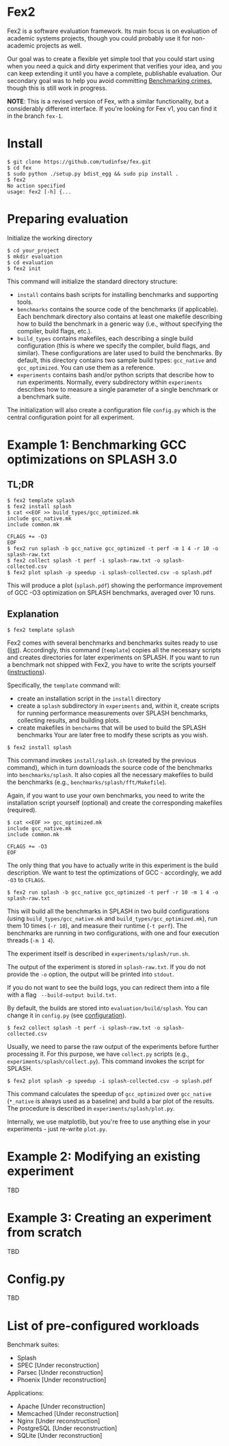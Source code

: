# Fex2

Fex2 is a software evaluation framework.
Its main focus is on evaluation of academic systems projects, though you could probably use it for non-academic projects as well.

Our goal was to create a flexible yet simple tool that you could start using when you need a quick and dirty experiment that verifies your idea, and you can keep extending it until you have a complete, publishable evaluation.
Our secondary goal was to help you avoid committing [Benchmarking crimes](https://www.cse.unsw.edu.au/~gernot/benchmarking-crimes.html), though this is still work in progress.

**NOTE**: This is a revised version of Fex, with a similar functionality, but a considerably different interface. If you're looking for Fex v1, you can find it in the branch `fex-1`.

# Install

```shell script
$ git clone https://github.com/tudinfse/fex.git
$ cd fex
$ sudo python ./setup.py bdist_egg && sudo pip install .
$ fex2
No action specified
usage: fex2 [-h] {...
```

# Preparing evaluation

Initialize the working directory

```shell script
$ cd your_project
$ mkdir evaluation
$ cd evaluation
$ fex2 init
```

This command will initialize the standard directory structure:
* `install` contains bash scripts for installing benchmarks and supporting tools.
* `benchmarks` contains the source code of the benchmarks (if applicable).
 Each benchmark directory also contains at least one makefile describing how to build the benchmark in a generic way (i.e., without specifying the compiler, build flags, etc.).
* `build_types` contains makefiles, each describing a single build configuration (this is where we specify the compiler, build flags, and similar).
These configurations are later used to build the benchmarks.
By default, this directory contains two sample build types: `gcc_native` and `gcc_optimized`.
You can use them as a reference.
* `experiments` contains bash and/or python scripts that describe how to run experiments.
Normally, every subdirectory within `experiments` describes how to measure a single parameter of a single benchmark or a benchmark suite.

The initialization will also create a configuration file `config.py` which is the central configuration point for all experiment.

# Example 1: Benchmarking GCC optimizations on SPLASH 3.0

## TL;DR

```shell script
$ fex2 template splash
$ fex2 install splash
$ cat <<EOF >> build_types/gcc_optimized.mk
include gcc_native.mk
include common.mk

CFLAGS += -O3
EOF
$ fex2 run splash -b gcc_native gcc_optimized -t perf -m 1 4 -r 10 -o splash-raw.txt
$ fex2 collect splash -t perf -i splash-raw.txt -o splash-collected.csv
$ fex2 plot splash -p speedup -i splash-collected.csv -o splash.pdf
```

This will produce a plot (`splash.pdf`) showing the performance improvement of GCC -O3 optimization on SPLASH benchmarks, averaged over 10 runs.

## Explanation

```shell script
$ fex2 template splash
```

Fex2 comes with several benchmarks and benchmarks suites ready to use ([list](#list-of-pre-configured-workloads)).
Accordingly, this command (`template`) copies all the necessary scripts and creates directories for later experiments on SPLASH.
If you want to run a benchmark not shipped with Fex2, you have to write the scripts yourself ([instructions](#manual-experiment-configuration)).

Specifically, the `template` command will:
* create an installation script in the `install` directory
* create a `splash` subdirectory in `experiments` and, within it, create scripts for running performance measurements over SPLASH benchmarks, collecting results, and building plots.
* create makefiles in `bencharms` that will be used to build the SPLASH benchmarks
Your are later free to modify these scripts as you wish.

```shell script
$ fex2 install splash
```

This command invokes `install/splash.sh` (created by the previous command), which in turn downloads the source code of the benchmarks into `benchmarks/splash`.
It also copies all the necessary makefiles to build the benchmarks (e.g., `benchmarks/splash/fft/Makefile`).

Again, if you want to use your own benchmarks, you need to write the installation script yourself (optional) and create the corresponding makefiles (required).

```shell script
$ cat <<EOF >> gcc_optimized.mk
include gcc_native.mk
include common.mk

CFLAGS += -O3
EOF
```

The only thing that you have to actually write in this experiment is the build description.
We want to test the optimizations of GCC - accordingly, we add `-O3` to `CFLAGS`.

```shell script
$ fex2 run splash -b gcc_native gcc_optimized -t perf -r 10 -m 1 4 -o splash-raw.txt
```

This will build all the benchmarks in SPLASH in two build configurations (using `build_types/gcc_native.mk` and `build_types/gcc_optimized.mk`),
run them 10 times (`-r 10`), and measure their runtime (`-t perf`). The benchmarks are running in two configurations, with one and four execution threads (`-m 1 4`).

The experiment itself is described in `experiments/splash/run.sh`.

The output of the experiment is stored in `splash-raw.txt`.
If you do not provide the `-o` option, the output will be printed into `stdout`.

If you do not want to see the build logs, you can redirect them into a file with a flag ` --build-output build.txt`.

By default, the builds are stored into `evaluation/build/splash`.
You can change it in `config.py` (see [configuration](#configpy)).

```shell script
$ fex2 collect splash -t perf -i splash-raw.txt -o splash-collected.csv
```

Usually, we need to parse the raw output of the experiments before further processing it.
For this purpose, we have `collect.py` scripts (e.g., `experiments/splash/collect.py`).
This command invokes the script for SPLASH.

```shell script
$ fex2 plot splash -p speedup -i splash-collected.csv -o splash.pdf
```

This command calculates the speedup of `gcc_optimized` over `gcc_native` (`*_native` is always used as a baseline) and
build a bar plot of the results.
The procedure is described in `experiments/splash/plot.py`.

Internally, we use matplotlib, but you're free to use anything else in your experiments - just re-write `plot.py`.

# Example 2: Modifying an existing experiment

TBD

# Example 3: Creating an experiment from scratch

TBD

# Config.py

TBD

# List of pre-configured workloads

Benchmark suites:
* Splash
* SPEC [Under reconstruction]
* Parsec [Under reconstruction]
* Phoenix [Under reconstruction]

Applications:
* Apache [Under reconstruction]
* Memcached [Under reconstruction]
* Nginx [Under reconstruction]
* PostgreSQL [Under reconstruction]
* SQLite [Under reconstruction]

